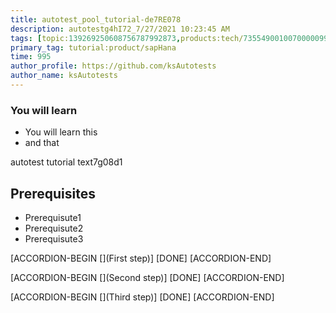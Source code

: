 ```yaml
---
title: autotest_pool_tutorial-de7RE078
description: autotestg4hI72_7/27/2021 10:23:45 AM
tags: [topic:139269250608756787992873,products:tech/73554900100700000996,tutorial:experience/advanced]
primary_tag: tutorial:product/sapHana
time: 995
author_profile: https://github.com/ksAutotests
author_name: ksAutotests
---
```

### You will learn
- You will learn this
- and that

autotest tutorial text7g08d1

## Prerequisites
- Prerequisute1
- Prerequisute2
- Prerequisute3

[ACCORDION-BEGIN [](First step)]
[DONE]
[ACCORDION-END]

[ACCORDION-BEGIN [](Second step)]
[DONE]
[ACCORDION-END]

[ACCORDION-BEGIN [](Third step)]
[DONE]
[ACCORDION-END]

